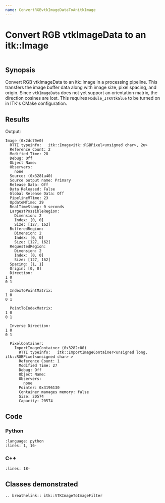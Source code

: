 ```yaml
---
name: ConvertRGBvtkImageDataToAnitkImage
---
```


# Convert RGB vtkImageData to an itk::Image

```{index} single: VTKImageToImageFilter
```

## Synopsis

Convert RGB vtkImageData to an itk::Image in a processing pipeline.  This
transfers the image buffer data along with image size, pixel spacing, and
origin. Since `vtkImageData` does not yet support an orientation matrix, the
direction cosines are lost. This requires `Module_ITKVtkGlue` to be turned on
in ITK's CMake configuration.

## Results

Output:

```
Image (0x2dc70e0)
  RTTI typeinfo:   itk::Image<itk::RGBPixel<unsigned char>, 2u>
  Reference Count: 2
  Modified Time: 28
  Debug: Off
  Object Name:
  Observers:
    none
  Source: (0x3281a40)
  Source output name: Primary
  Release Data: Off
  Data Released: False
  Global Release Data: Off
  PipelineMTime: 23
  UpdateMTime: 29
  RealTimeStamp: 0 seconds
  LargestPossibleRegion:
    Dimension: 2
    Index: [0, 0]
    Size: [127, 162]
  BufferedRegion:
    Dimension: 2
    Index: [0, 0]
    Size: [127, 162]
  RequestedRegion:
    Dimension: 2
    Index: [0, 0]
    Size: [127, 162]
  Spacing: [1, 1]
  Origin: [0, 0]
  Direction:
1 0
0 1

  IndexToPointMatrix:
1 0
0 1

  PointToIndexMatrix:
1 0
0 1

  Inverse Direction:
1 0
0 1

  PixelContainer:
    ImportImageContainer (0x3282c00)
      RTTI typeinfo:   itk::ImportImageContainer<unsigned long, itk::RGBPixel<unsigned char> >
      Reference Count: 1
      Modified Time: 27
      Debug: Off
      Object Name:
      Observers:
        none
      Pointer: 0x3196130
      Container manages memory: false
      Size: 20574
      Capacity: 20574
```

## Code

### Python

```{literalinclude} Code.py
:language: python
:lines: 1, 16-
```

### C++

```{literalinclude} Code.cxx
:lines: 18-
```

## Classes demonstrated

```{eval-rst}
.. breathelink:: itk::VTKImageToImageFilter
```
